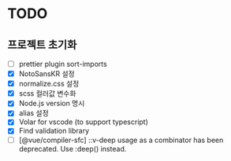 # TODO

## 프로젝트 초기화

- [ ] prettier plugin sort-imports
- [x] NotoSansKR 설정
- [x] normalize.css 설정
- [x] scss 컬러값 변수화
- [x] Node.js version 명시
- [x] alias 설정
- [x] Volar for vscode (to support typescript)
- [x] Find validation library
- [ ] [@vue/compiler-sfc] ::v-deep usage as a combinator has been deprecated. Use :deep(<inner-selector>) instead.
